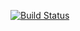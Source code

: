 [![Build Status](https://www.bitrise.io/app/497863d02e16e68f/status.svg?token=qVQrWoQjZWn1o-uRR-CDgA&branch=master)](https://www.bitrise.io/app/497863d02e16e68f)